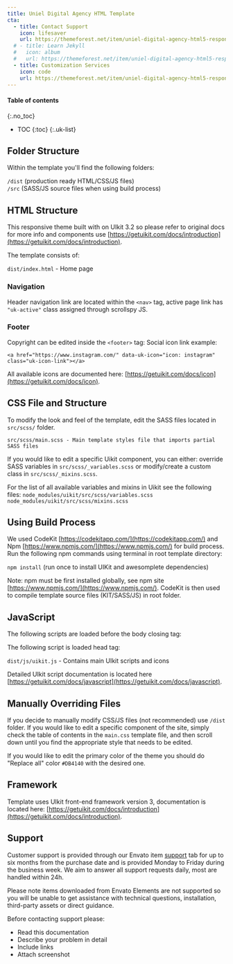 ```yaml
---
title: Uniel Digital Agency HTML Template
cta:
  - title: Contact Support
    icon: lifesaver
    url: https://themeforest.net/item/uniel-digital-agency-html5-responsive-template/25138597/support
  # - title: Learn Jekyll
  #   icon: album
  #   url: https://themeforest.net/item/uniel-digital-agency-html5-responsive-template/25138597/support
  - title: Customization Services
    icon: code
    url: https://themeforest.net/item/uniel-digital-agency-html5-responsive-template/25138597/support
---
```


#### Table of contents
{:.no_toc}
* TOC
{:toc}
{:.uk-list}

## Folder Structure
Within the template you'll find the following folders:

`/dist`    (production ready HTML/CSS/JS files)  
`/src`     (SASS/JS source files when using build process)


## HTML Structure
This responsive theme built with on UIkit 3.2 so please refer to original docs for more info and components use [https://getuikit.com/docs/introduction](https://getuikit.com/docs/introduction).

The template consists of:

`dist/index.html` - Home page  

### Navigation
Header navigation link are located within the `<nav>` tag, active page link has `"uk-active"` class assigned through scrollspy JS.
 

### Footer
Copyright can be edited inside the `<footer>` tag:
Social icon link example:
```
<a href="https://www.instagram.com/" data-uk-icon="icon: instagram" class="uk-icon-link"></a>
```

All available icons are documented here: [https://getuikit.com/docs/icon](https://getuikit.com/docs/icon).

## CSS File and Structure
To modify the look and feel of the template, edit the SASS files located in `src/scss/` folder. 
```
src/scss/main.scss - Main template styles file that imports partial SASS files
```

If you would like to edit a specific Uikit component, you can either: 
override SASS variables in `src/scss/_variables.scss`
or modify/create a custom class in `src/scss/_mixins.scss`.

For the list of all available variables and mixins in Uikit see the following files:
`node_modules/uikit/src/scss/variables.scss`  
`node_modules/uikit/src/scss/mixins.scss`  

## Using Build Process
We used CodeKit [https://codekitapp.com/](https://codekitapp.com/) and Npm [https://www.npmjs.com/](https://www.npmjs.com/) for build process.
Run the following npm commands using terminal in root template directory:

`npm install`   (run once to install UIKit and awesomplete dependencies)

Note: npm must be first installed globally, see npm site [https://www.npmjs.com/](https://www.npmjs.com/).
CodeKit is then used to compile template source files (KIT/SASS/JS) in root folder.

## JavaScript
The following scripts are loaded before the body closing tag:

The following script is loaded head tag:

`dist/js/uikit.js` - Contains main UIkit scripts and icons

Detailed UIkit script documentation is located here [https://getuikit.com/docs/javascript](https://getuikit.com/docs/javascript).

## Manually Overriding Files
If you decide to manually modify CSS/JS files (not recommended) use `/dist` folder. If you would like to edit a specific component of the site, simply check the table of contents in the `main.css` template  file, and then scroll down until you find the appropriate style that needs to be edited.

If you would like to edit the primary color of the theme you should do "Replace all" color `#DB4140` with the desired one.

## Framework
Template uses UIkit front-end framework version 3, documentation is located here: [https://getuikit.com/docs/introduction](https://getuikit.com/docs/introduction).

## Support
Customer support is provided through our Envato item [support](https://themeforest.net/item/uniel-digital-agency-html5-responsive-template/25138597/support) tab for up to six months from the purchase date and is provided Monday to Friday during the business week. We aim to answer all support requests daily, most are handled within 24h.

Please note items downloaded from Envato Elements are not supported so you will be unable to get assistance with technical questions, installation, third-party assets or direct guidance.

Before contacting support please:

- Read this documentation
- Describe your problem in detail
- Include links
- Attach screenshot